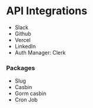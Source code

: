 # API Integrations

- Slack
- Github
- Vercel
- LinkedIn
- Auth Manager: Clerk

### Packages

- Slug
- Casbin
- Gorm casbin
- Cron Job
